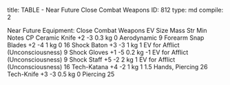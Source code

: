 title:          TABLE - Near Future Close Combat Weapons
ID:             812
type:           md
compile:        2



Near Future Equipment: Close Combat Weapons
EV	Size	Mass	Str Min	Notes	CP
Ceramic Knife	+2	-3	0.3 kg	0	Aerodynamic	9
Forearm Snap Blades	+2	-4	1 kg	0		16
Shock Baton	+3	-3	1 kg	1	EV for Afflict (Unconsciousness)	9
Shock Gloves	+1	-5	0.2 kg	-1	EV for Afflict (Unconsciousness)	9
Shock Staff	+5	-2	2 kg	1	EV for Afflict (Unconsciousness)	16
Tech-Katana	+4	-2	1 kg	1	1.5 Hands, Piercing	26
Tech-Knife	+3	-3	0.5 kg	0	Piercing	25

